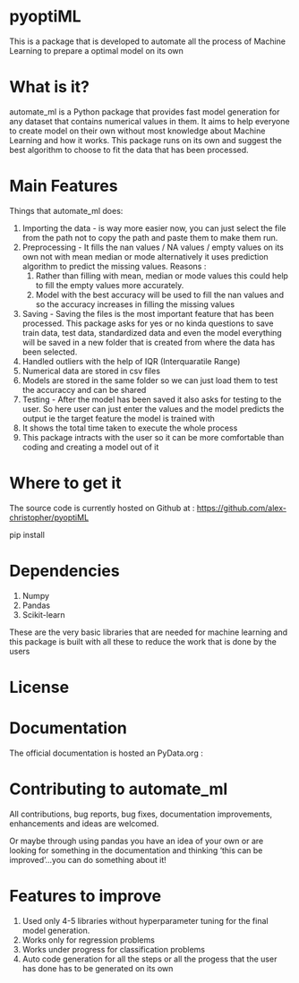 # pyoptiML
This is a package that is developed to automate all the process of Machine Learning to prepare a optimal model on its own

# What is it?
automate_ml is a Python package that provides fast model generation for any dataset that contains numerical values in them. It aims to help everyone to create model on their own without most knowledge about Machine Learning and how it works. This package runs on its own and suggest the best algorithm to choose to fit the data that has been processed. 

# Main Features
Things that automate_ml does:
1. Importing the data - is way more easier now, you can just select the file from the path not to copy the path and paste them to make them run.
2. Preprocessing - It fills the nan values / NA values /  empty values on its own not with mean median or mode alternatively it uses prediction algorithm to predict the missing values. 
Reasons : 
    1. Rather than filling with mean, median or mode values this could help to fill the empty values more accurately.
    2. Model with the best accuracy will be used to fill the nan values and so the accuracy increases in filling the missing values
3. Saving - Saving the files is the most important feature that has been processed. This package asks for yes or no kinda questions to save train data, test data, standardized data and even the model everything will be saved in a new folder that is created from where the data has been selected.
4. Handled outliers with the help of IQR (Interquaratile Range)
4. Numerical data are stored in csv files
5. Models are stored in the same folder so we can just load them to test the accuraccy and can be shared
6. Testing - After the model has been saved it also asks for testing to the user. So here user can just enter the values and the model predicts the output ie the target feature the model is trained with
7. It shows the total time taken to execute the whole process
8. This package intracts with the user so it can be more comfortable than coding and creating a model out of it

# Where to get it

The source code is currently hosted on Github at : https://github.com/alex-christopher/pyoptiML

pip install 

# Dependencies
1. Numpy
2. Pandas
3. Scikit-learn

These are the very basic libraries that are needed for machine learning and this package is built with all these to reduce the work that is done by the users

# License

# Documentation
The official documentation is hosted an PyData.org : 

# Contributing to automate_ml

All contributions, bug reports, bug fixes, documentation improvements, enhancements and ideas are welcomed.

Or maybe through using pandas you have an idea of your own or are looking for something in the documentation and thinking ‘this can be improved’...you can do something about it!

# Features to improve
1. Used only 4-5 libraries without hyperparameter tuning for the final model generation.
2. Works only for regression problems 
3. Works under progress for classification problems
4. Auto code generation for all the steps or all the progess that the user has done has to be generated on its own 
